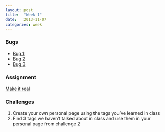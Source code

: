 ```yaml
---
layout: post
title:  "Week 1"
date:   2013-11-07
categories: week
---
```


### Bugs

- [Bug 1](http://jsbin.com/eKiRaJE/1/edit)
- [Bug 2](http://jsbin.com/OFOkuHa/1/edit)
- [Bug 3](http://jsbin.com/ApiVaqUw/1/edit)

### Assignment

[Make it real](http://jsbin.com/ApiVaqUw/1/edit)

### Challenges

1. Create your own personal page using the tags you’ve learned in class
2. Find 3 tags we haven’t talked about in class and use them in your personal page from challenge 2
